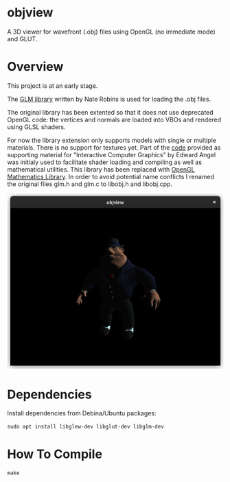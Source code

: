 objview
==================

A 3D viewer for wavefront (.obj) files using OpenGL (no immediate mode) and GLUT.

# Overview

This project is at an early stage.

The [GLM library](http://user.xmission.com/~nate/tutors.html) written by Nate Robins is used for loading the .obj files. 

The original library has been extented so that it does not use deprecated OpenGL code: the vertices and normals are loaded into VBOs and rendered using GLSL shaders.

For now the library extension only supports models with single or multiple materials. There is no support for textures yet.
Part of the [code](http://www.cs.unm.edu/~angel/BOOK/) provided as supporting material for "Interactive Computer Graphics" by Edward Angel was initialy used to facilitate shader loading and compiling as well as mathematical utilities. This library has been replaced with [OpenGL Mathematics Library](http://glm.g-truc.net/). In order to avoid potential name conflicts I renamed the original files glm.h and glm.c to libobj.h and libobj.cpp.

![Objview displaying a 3D model](docs/objview_al.png)

# Dependencies

Install dependencies from Debina/Ubuntu packages:

```shell
sudo apt install libglew-dev libglut-dev libglm-dev
```

# How To Compile

```shell
make
```
